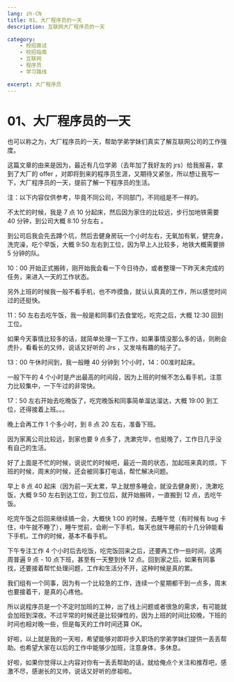 ```yaml
---
lang: zh-CN
title: 01、大厂程序员的一天
description: 互联网大厂程序员的一天

category: 
    - 校招面试
    - 校招指南
    - 互联网
    - 程序员
    - 学习路线

excerpt: 大厂程序员
---
```




# 01、大厂程序员的一天

也可以称之为，大厂程序员的一天，帮助学弟学妹们真实了解互联网公司的工作强度。

这篇文章的由来是因为，最近有几位学弟（去年加了我好友的 jrs）给我报喜，拿到了大厂的 offer ，对即将到来的程序员生涯，又期待又紧张，所以想让我写一下，大厂程序员的一天，提前了解一下程序员的生活。

注：以下内容仅供参考，毕竟不同公司，不同部门，不同组是不一样的。

不太忙的时候，我是 7 点 10 分起床，然后因为家住的比较远，步行加地铁需要 40 分钟，到公司大概 8:10 分左右 。

到公司后我会先去蹲个坑，然后去健身房玩一个小时左右，无氧加有氧，健完身，洗完澡，吃个早饭，大概 9:50 左右到工位，因为早上人比较多，地铁大概需要排 5 分钟的队。

10：00 开始正式搬砖，刚开始我会看一下今日待办，或者整理一下昨天未完成的任务，来进入一天的工作状态。

另外上班的时候我一般不看手机，也不咋摸鱼，就认认真真的工作，所以感觉时间过的还挺快。

11：50 左右去吃午饭，我一般是和同事们去食堂吃，吃完之后，大概 12:30 回到工位。

如果今天事情比较多的话，就简单处理一下工作，如果事情没那么多的话，则刷会虎扑，看看长的又帅，说话又好听的 Jrs ，又发啥有趣的帖子了。

13：00 午休时间到，我一般睡 40 分钟到 1个小时，14：00准时起床。

一般下午的 4 个小时是产出最高的时间段，因为上班的时候不怎么看手机，注意力比较集中，一下午过的非常快。

17：50 左右开始去吃晚饭了，吃完晚饭和同事简单溜达溜达，大概 19:00 到工位，还得接着上班。。。

晚上会再工作 1 个多小时，到 8 点 20 左右，准备下班。

因为家离公司比较远，到家也要 9 点多了，洗漱完毕，也挺晚了，工作日几乎没有自己的生活。

好了上面是不忙的时候，说说忙的时候吧，最近一周的状态，加起班来真的烦，下班的时候，周末的时候，还会被同事打电话，帮忙解决问题。



早上 8 点 40 起床（因为前一天太累，早上就想多睡会，就没去健身房），洗漱吃饭，大概 9:50 左右到达工位，到工位后，就开始搬砖，一直搬到 12 点，去吃午饭。

吃完午饭之后回来继续搞一会，大概快 1:00 的时候，去睡午觉（有时候有 bug 卡住，中午就不睡了），睡午觉前，会刷一下手机，每天也就午睡前的十几分钟能看下手机，工作的时候，基本不看手机。



下午专注工作 4 个小时后去吃饭，吃完饭回来之后，还要再工作一些时间，这两周普遍 9 点 - 10 点下班，甚至有一天整到快 12 点。回到家之后，如果有同事找，还要接着帮忙处理问题，工作和生活分不开，这种时候是真的累。

我们组有一个同事，因为有一个比较急的工作，连续一个星期都干到一点多，周末也要接着干，是真的心疼他。

所以说程序员是一个不定时加班的工种，出了线上问题或者很急的需求，有可能就会加班到深夜。不过平常的时候还是比较弹性的，因为上班的时间比较晚，下班的时间也相对晚一些，但是每天的工作时间还算 OK。

好啦，以上就是我的一天啦，希望能够对即将步入职场的学弟学妹们提供一丢丢帮助。也希望大家在以后的工作中能够少加班，注意身体，多休息。

好啦，如果你觉得以上内容对你有一丢丢帮助的话，就给俺点个关注和推荐吧，感激不尽，感谢长的又帅，说话又好听的彦祖啦。

